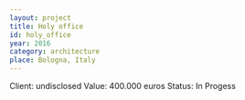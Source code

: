 ```yaml
---
layout: project
title: Holy office
id: holy_office
year: 2016
category: architecture
place: Bologna, Italy
---
```

Client: undisclosed
Value: 400.000 euros 
Status: In Progess


